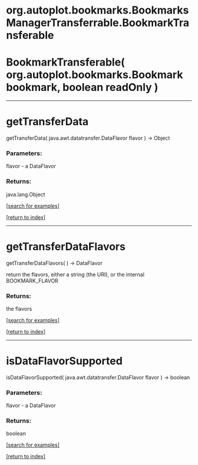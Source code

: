 # org.autoplot.bookmarks.BookmarksManagerTransferrable.BookmarkTransferable



# BookmarkTransferable( org.autoplot.bookmarks.Bookmark bookmark, boolean readOnly )


***
<a name="getTransferData"></a>
# getTransferData
getTransferData( java.awt.datatransfer.DataFlavor flavor ) &rarr; Object



### Parameters:
flavor - a DataFlavor

### Returns:
java.lang.Object


<a href="https://github.com/autoplot/dev/search?q=getTransferData&unscoped_q=getTransferData">[search for examples]</a>

<a href="https://github.com/autoplot/documentation/blob/master/javadoc/index-all.md">[return to index]</a>

***
<a name="getTransferDataFlavors"></a>
# getTransferDataFlavors
getTransferDataFlavors(  ) &rarr; DataFlavor

return the flavors, either a string (the URI), or the internal BOOKMARK_FLAVOR

### Returns:
the flavors

<a href="https://github.com/autoplot/dev/search?q=getTransferDataFlavors&unscoped_q=getTransferDataFlavors">[search for examples]</a>

<a href="https://github.com/autoplot/documentation/blob/master/javadoc/index-all.md">[return to index]</a>

***
<a name="isDataFlavorSupported"></a>
# isDataFlavorSupported
isDataFlavorSupported( java.awt.datatransfer.DataFlavor flavor ) &rarr; boolean



### Parameters:
flavor - a DataFlavor

### Returns:
boolean


<a href="https://github.com/autoplot/dev/search?q=isDataFlavorSupported&unscoped_q=isDataFlavorSupported">[search for examples]</a>

<a href="https://github.com/autoplot/documentation/blob/master/javadoc/index-all.md">[return to index]</a>

